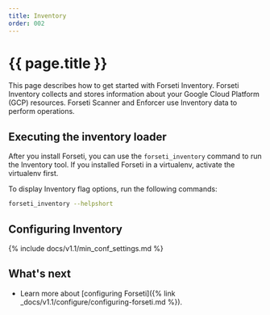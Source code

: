 ```yaml
---
title: Inventory
order: 002
---
```

# {{ page.title }}

This page describes how to get started with Forseti Inventory. Forseti
Inventory collects and stores information about your Google Cloud Platform
(GCP) resources. Forseti Scanner and Enforcer use Inventory data to
perform operations.

## Executing the inventory loader

After you install Forseti, you can use the `forseti_inventory` command to
run the Inventory tool. If you installed Forseti in a virtualenv, activate
the virtualenv first.


To display Inventory flag options, run the following commands:

  ```bash
  forseti_inventory --helpshort
  ```

## Configuring Inventory

{% include docs/v1.1/min_conf_settings.md %}

## What's next
- Learn more about [configuring Forseti]({% link _docs/v1.1/configure/configuring-forseti.md %}).
